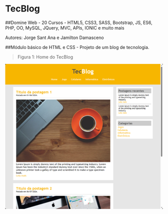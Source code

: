 # TecBlog

##Domine Web - 20 Cursos - HTML5, CSS3, SASS, Bootstrap, JS, ES6, PHP, OO, MySQL, JQuery, MVC, APIs, IONIC e muito mais

Autores:
Jorge Sant Ana e Jamilton Damasceno

##Módulo básico de HTML e CSS - Projeto de um blog de tecnologia. 

>Figura 1: Home do TecBlog

![Home do TecBlog](images/TecBlog.png)
